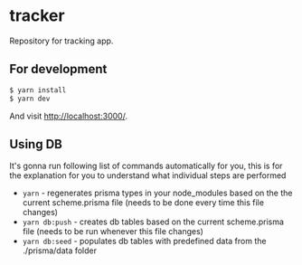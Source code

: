 # tracker

Repository for tracking app.

## For development

```sh
$ yarn install
$ yarn dev
```

And visit <http://localhost:3000/>.

## Using DB

It's gonna run following list of commands automatically for you, this is for the explanation for you to understand what individual steps are performed

- `yarn` - regenerates prisma types in your node_modules based on the the current scheme.prisma file (needs to be done every time this file changes)
- `yarn db:push` - creates db tables based on the current scheme.prisma file (needs to be run whenever this file changes)
- `yarn db:seed` - populates db tables with predefined data from the ./prisma/data folder
